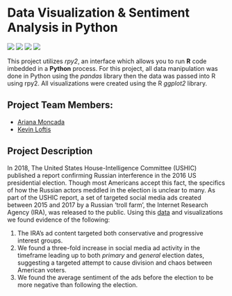 # Data Visualization &amp; Sentiment Analysis in Python
<img src="https://img.shields.io/badge/python-3.7-blue.svg"> <img src="https://img.shields.io/badge/vaderSentiment-3.2.1-blue.svg"> <img src="https://img.shields.io/badge/rpy2-3.0.5-blue.svg"> <img src="https://img.shields.io/badge/ggplot2-R-orange.svg">

This project utilizes *rpy2*, an interface which allows you to run **R** code imbedded in a **Python** process. For this project, all data manipulation was done in Python using the *pandas* library then the data was passed into R using rpy2. All visualizations were created using the R *ggplot2* library.

## Project Team Members:
- [Ariana Moncada](https://github.com/arianamoncada)
- [Kevin Loftis](https://github.com/loftiskg)

## Project Description
In 2018, The United States House-Intelligence Committee (USHIC) published a report confirming Russian interference in the 2016 US presidential election. Though most Americans accept this fact, the specifics of how the Russian actors meddled in the election is unclear to many. As part of the USHIC report, a set of targeted social media ads created between 2015 and 2017 by a Russian ‘troll farm’, the Internet Research Agency (IRA), was released to the public. Using this [data]( https://github.com/russian-ad-explorer/russian-ad-datasets/tree/master/json) and visualizations we found evidence of the following:
1. The IRA’s ad content targeted both conservative and progressive interest groups.
2. We found a three-fold increase in social media ad activity in the timeframe leading up to both *primary* and *general* election dates, suggesting a targeted attempt to cause division and chaos between American voters.
3. We found the average sentiment of the ads before the election to be more negative than following the election.
